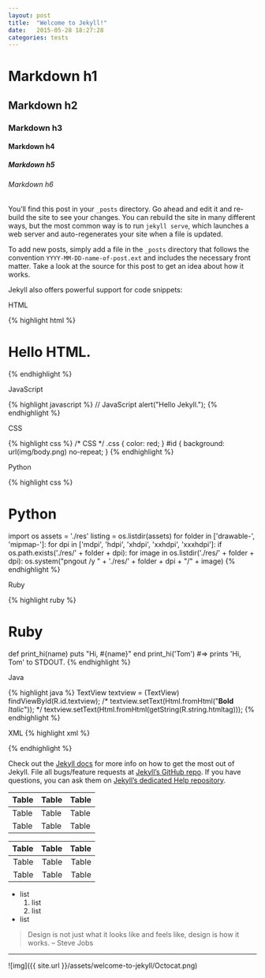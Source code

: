 ```yaml
---
layout: post
title:  "Welcome to Jekyll!"
date:   2015-05-28 18:27:28
categories: tests
---
```


# Markdown h1 

## Markdown h2

### Markdown h3

#### Markdown h4

##### Markdown h5

###### Markdown h6

You’ll find this post in your `_posts` directory. Go ahead and edit it and re-build the site to see your changes. You can rebuild the site in many different ways, but the most common way is to run `jekyll serve`, which launches a web server and auto-regenerates your site when a file is updated.

To add new posts, simply add a file in the `_posts` directory that follows the convention `YYYY-MM-DD-name-of-post.ext` and includes the necessary front matter. Take a look at the source for this post to get an idea about how it works.

Jekyll also offers powerful support for code snippets:

HTML

{% highlight html %}
<!DOCTYPE html>
<html>
    <head>
        <meta charset="utf-8">
        <title>HTML</title>
    </head>
    <body>
        <h1>Hello HTML.</h1>
    </body>
</html>
{% endhighlight %}

JavaScript

{% highlight javascript %}
// JavaScript
alert("Hello Jekyll.");
{% endhighlight %}

CSS

{% highlight css %}
/* CSS */
.css {
    color: red;
}
#id {
    background: url(img/body.png) no-repeat;
}
{% endhighlight %}

Python

{% highlight css %}
# Python
import os
assets = './res'
listing = os.listdir(assets)
for folder in ['drawable-', 'mipmap-']:
    for dpi in ['mdpi', 'hdpi', 'xhdpi', 'xxhdpi', 'xxxhdpi']:
        if os.path.exists('./res/' + folder + dpi):
            for image in os.listdir('./res/' + folder + dpi):
                os.system("pngout /y " + './res/' + folder + dpi + "/" + image)
{% endhighlight %}

Ruby

{% highlight ruby %}
# Ruby
def print_hi(name)
  puts "Hi, #{name}"
end
print_hi('Tom')
#=> prints 'Hi, Tom' to STDOUT.
{% endhighlight %}

Java

{% highlight java %}
TextView textview = (TextView) findViewById(R.id.textview);
/*
textview.setText(Html.fromHtml("<b>Bold</b> <i>Italic</i>"));
*/
textview.setText(Html.fromHtml(getString(R.string.htmltag)));
{% endhighlight %}

XML
{% highlight xml %}
<!-- Android -->
<TextView android:fontFamily="sans-serif-thin" />
{% endhighlight %}

Check out the [Jekyll docs][jekyll] for more info on how to get the most out of Jekyll. File all bugs/feature requests at [Jekyll’s GitHub repo][jekyll-gh]. If you have questions, you can ask them on [Jekyll’s dedicated Help repository][jekyll-help].

[jekyll]:      http://jekyllrb.com
[jekyll-gh]:   https://github.com/jekyll/jekyll
[jekyll-help]: https://github.com/jekyll/jekyll-help


Table | Table | Table 
-- | -- | -- 
Table | Table | Table 
Table | Table | Table 

Table | Table | Table 
--: | --: | --: 
Table | Table | Table 
Table | Table | Table

- list
	1. list
	2. list
- list

> Design is not just what it looks like and feels like, design is how it works. 
> – Steve Jobs

---


![img]({{ site.url }}/assets/welcome-to-jekyll/Octocat.png)
